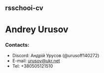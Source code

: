 ## rsschooi-cv
# Andrey Urusov
### Contacts:
* Discord: Андрій Урусов (@urusoff140272)
* E-mail: urusov@ukr.net
* Tel: +380505121510

